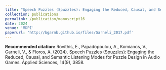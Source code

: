 ```yaml
---
title: "Speech Puzzles (Spuzzles): Engaging the Reduced, Causal, and Semantic Listening Modes for Puzzle Design in Audio Games"
collection: publications
permalink: /publication/manuscript16
date: 2024
venue: 'MDPI'
paperurl: 'http://bgarnb.github.io/files/Garneli_2017.pdf'
---
```


<b> Recommended citation:</b> Rovithis, E., Papadopoulou, A., Komianos, V., Garneli, V., & Floros, A. (2024). Speech Puzzles (Spuzzles): Engaging the Reduced, Causal, and Semantic Listening Modes for Puzzle Design in Audio Games. Applied Sciences, 14(9), 3858.


